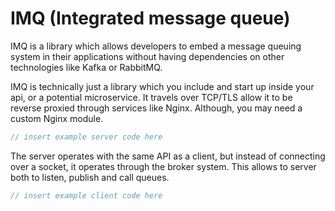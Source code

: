 # IMQ (Integrated message queue)

IMQ is a library which allows developers to embed a message queuing
system in their applications without having dependencies on other
technologies like Kafka or RabbitMQ. 

IMQ is technically just a library which you include and start up inside
your api, or a potential microservice. It travels over TCP/TLS allow it
to be reverse proxied through services like Nginx. Although, you may
need a custom Nginx module.

```go
// insert example server code here
```

The server operates with the same API as a client, but instead of
connecting over a socket, it operates through the broker system. This
allows to server both to listen, publish and call queues.

```go
// insert example client code here
```
